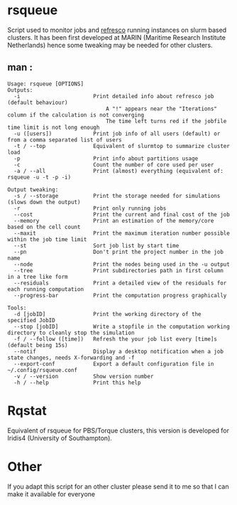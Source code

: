 # rsqueue
Script used to monitor jobs and [refresco](http://www.refresco.org) running instances on slurm based clusters.
It has been first developed at MARIN (Maritime Research Institute Netherlands) hence some tweaking may be needed for other clusters.

## man : 
```
Usage: rsqueue [OPTIONS]
Outputs:
  -i                       Print detailed info about refresco job (default behaviour)
                               A "!" appears near the "Iterations" column if the calculation is not converging
                               The time left turns red if the jobfile time limit is not long enough
  -u ([users])             Print job info of all users (default) or from a comma separated list of users
  -t / --top               Equivalent of slurmtop to summarize cluster load
  -p                       Print info about partitions usage
  -c                       Count the number of core used per user 
  -a / --all               Print (almost) everything (equivalent of: rsqueue -u -t -p -i)

Output tweaking:
  -s / --storage           Print the storage needed for simulations (slows down the output)
  -r                       Print only running jobs
  --cost                   Print the current and final cost of the job 
  --memory                 Print an estimation of the memory/core based on the cell count
  --maxit                  Print the maximum iteration number possible within the job time limit
  --st                     Sort job list by start time
  --pn                     Don't print the project number in the job name
  --node                   Print the nodes being used in the -u output
  --tree                   Print subdirectories path in first column in a tree like form
  --residuals              Print a detailed view of the residuals for each running computation
  --progress-bar           Print the computation progress graphically 

Tools:
  -d [jobID]               Print the working directory of the specified JobID
  --stop [jobID]           Write a stopfile in the computation working directory to cleanly stop the simulation
  -f / --follow ([time])   Refresh the your job list every [time]s (default being 15s)
  --notif                  Display a desktop notification when a job state changes, needs X-forwarding and -f
  --export-conf            Export a default configuration file in ~/.config/rsqueue.conf
  -v / --version           Show version number
  -h / --help              Print this help
```



# Rqstat

Equivalent of rsqueue for PBS/Torque clusters, this version is developed for Iridis4 (University of Southampton).

# Other
If you adapt this script for an other cluster please send it to me so that I can make it available for everyone
